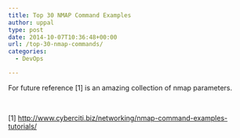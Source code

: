 ```yaml
---
title: Top 30 NMAP Command Examples
author: uppal
type: post
date: 2014-10-07T10:36:48+00:00
url: /top-30-nmap-commands/
categories:
  - DevOps

---
```

For future reference [1] is an amazing collection of nmap parameters.

&nbsp;

[1] http://www.cyberciti.biz/networking/nmap-command-examples-tutorials/

<!-- AdSense Now! Lite: PreFiltered - NoAds [ WP is not in the loop. ] -->